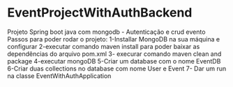 # EventProjectWithAuthBackend
Projeto Spring boot java com mongodb - Autenticação e crud evento
Passos para poder rodar o projeto:
1-Installar MongoDB na sua máquina e configurar
2-executar comando maven install para poder baixar as dependências do arquivo pom.xml
3- execurar comando maven clean and package
4-executar mongoDB 
5-Criar um database com o nome EventDB
6-Criar duas collections no database com nome User e Event
7- Dar um run na classe EventWithAuthApplication

